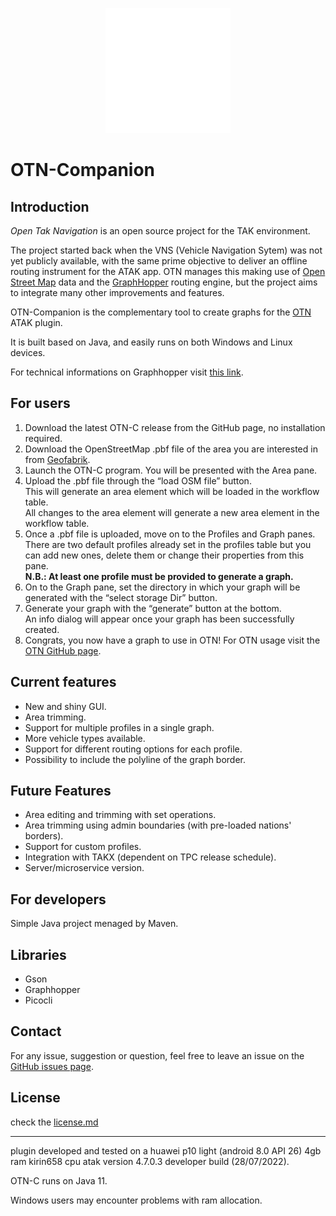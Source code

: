 <p align="center">
  <img src= https://github.com/L-Belluomini/OTN/blob/main/app/src/main/res/drawable/otn_logo_shield.png width="200" height="200">

# OTN-Companion

## Introduction

*Open Tak Navigation* is an open source project for the TAK environment.

The project started back when the VNS (Vehicle Navigation Sytem) was not yet publicly available, with the same prime objective to deliver an offline routing instrument for the ATAK app.
OTN manages this making use of [Open Street Map](https://www.openstreetmap.org) data and the [GraphHopper](https://www.graphhopper.com/) routing engine, but the project aims to integrate many other improvements and features.

OTN-Companion is the complementary tool to create graphs for the [OTN](https://github.com/L-Belluomini/OTN) ATAK plugin.

It is built based on Java, and easily runs on both Windows and Linux devices.

For technical informations on Graphhopper visit [this link](https://github.com/graphhopper/graphhopper/tree/master/docs).

## For users

1. Download the latest OTN-C release from the GitHub page, no installation required.
2. Download the OpenStreetMap .pbf file of the area you are interested in from [Geofabrik](https://download.geofabrik.de/index.html).
3. Launch the OTN-C program. You will be presented with the Area pane. 
4. Upload the .pbf file through the “load OSM file” button. <br>
This will generate an area element which will be loaded in the workflow table. <br>
All changes to the area element will generate a new area element in the workflow table.
5. Once a .pbf file is uploaded,  move on to the Profiles and Graph panes. <br>
There are two default profiles already set in the profiles table but you can add new ones, delete them or change their properties from this pane. <br>
**N.B.: At least one profile must be provided to generate a graph.**
6. On to the Graph pane, set the directory in which your graph will be generated with the “select storage Dir” button.
7. Generate your graph with the “generate” button at the bottom. <br>
An info dialog will appear once your graph has been successfully created.
8. Congrats, you now have a graph to use in OTN! For OTN usage visit the [OTN GitHub page](https://github.com/L-Belluomini/OTN).<br>

## Current features

* New and shiny GUI.
* Area trimming.
* Support for multiple profiles in a single graph.
* More vehicle types available.
* Support for different routing options for each profile.
* Possibility to include the polyline of the graph border.

## Future Features

* Area editing and trimming with set operations.
* Area trimming using admin boundaries (with pre-loaded nations' borders).
* Support for custom profiles.
* Integration with TAKX (dependent on TPC release schedule).
* Server/microservice version.

## For developers

Simple Java project menaged by Maven.

## Libraries

* Gson
* Graphhopper
* Picocli

## Contact

For any issue, suggestion or question, feel free to leave an issue on the [GitHub issues page](https://github.com/L-Belluomini/OTN-companion/issues).

## License

check the [license.md](https://github.com/L-Belluomini/OTN-companion/blob/main/LICENSE)

---

plugin developed and tested on a huawei p10 light (android 8.0 API 26) 4gb ram kirin658 cpu atak version 4.7.0.3 developer build (28/07/2022).<br>

OTN-C runs on Java 11.<br>

Windows users may encounter problems with ram allocation.

